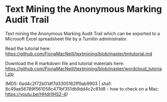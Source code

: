 # Text Mining the Anonymous Marking Audit Trail
Text mining the Anonymous Marking Audit Trail which can be exported to a Microsoft Excel spreadsheet file by a Turnitin administrator.

Read the tutorial here: https://github.com/FionaMacNeill/textmining/blob/master/tmtutorial.md

Download the R markdown file and tutorial materials here: https://github.com/FionaMacNeill/textmining/blob/master/wordcloud_tutorial.zip

(MD5: 6ad4c2f72b01df7d3305162ff9ab9903 | sha1: 8c49ae56789f561058c471bf351db9dd4c2c81d8 - how to check on a Mac: https://youtu.be/HHdrIlHS2-4)
